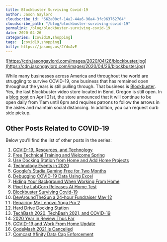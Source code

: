```yaml
---
title: Blockbuster Surviving Covid-19
author: Jason Gaylord
cloudscribe_id: "662a00cf-14a2-44a6-96a4-3fc963762704"
cloudscribe_path: "/blog/blockbuster-surviving-covid-19"
permalink: /blog/blockbuster-surviving-covid-19
date: 2020-04-26
categories: [covid19,shopping]
tags:  [covid19,shopping]
bitly: https://jasong.us/2YduAvE
---
```


![https://cdn.jasongaylord.com/images/2020/04/26/blockbuster.jpg](https://cdn.jasongaylord.com/images/2020/04/26/blockbuster.jpg)

While many businesses across America and throughout the world are struggling to survive COVID-19, one business that has remained open throughout the years is still pulling through. That business is [Blockbuster](https://jasong.us/2Y5z4Vc). Yes, the last Blockbuster video store located in Bend, Oregon is still open. In a [blog post](https://jasong.us/3aCKGBL) on April 21st, the store announced that it will continue to be open daily from 11am until 6pm and requires patrons to follow the arrows in the aisles and maintain social distancing. In addition, you can request curb side pickup.

## Other Posts Related to COVID-19
Below you'll find the list of other posts in the series:

1. [COVID-19, Resources, and Technology](https://jasong.us/2wgSBqo)
2. [Free Technical Training and Welcome Spring](https://jasong.us/2XeHw3W)
3. [Use Docking Station from Home and Add Home Projects](https://jasong.us/3bRuoWK)
4. [Technology Events in 2020](https://jasong.us/2wvKshS)
5. [Google's Stadia Gaming Free for Two Months](https://jasong.us/2ySyXSR)
6. [Debugging COVID-19 Data Using Excel](https://jasong.us/2K5BhHV)
7. [Hiding Your Background When Working From Home](https://jasong.us/3enL8XE)
8. [Pixel by LabCorp Releases At Home Test](https://jasong.us/2xVsplI)
9. [Blockbuster Surviving Covid-19](https://jasong.us/2YduAvE)
10. [DevAroundTheSun a 24-hour Fundraiser May 12](https://jasong.us/2VWxxzm)
11. [Repairing My Lenovo Yoga Pro 2](https://jasong.us/370OTzb)
12. [Hard Drive Docking Station](https://jasong.us/3clW9GH)
13. [TechBash 2020, TechBash 2021, and COVID-19](https://jasong.us/37lAkGe)
14. [2020 Year in Review Thus Far](https://jasong.us/3ghednP)
15. [COVID-19 and Work From Home Update](https://jasong.us/32YszWI)
16. [CodeMash 2021 is Cancelled](https://jasong.us/2Y22l2u)
17. [Comcast Xfinity Data Cap Enforcement](https://jasong.us/36h7TtT)